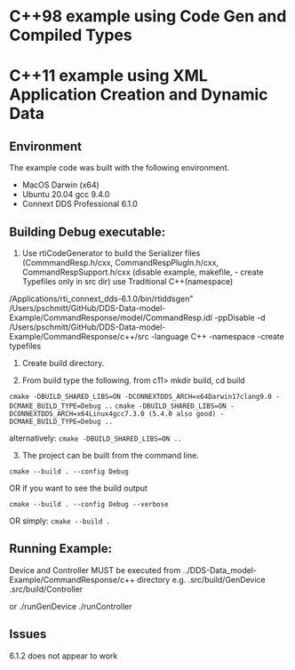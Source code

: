 # C++98 example using Code Gen and Compiled Types
# C++11 example using XML Application Creation and Dynamic Data

## Environment
The example code was built with the following environment.

* MacOS Darwin (x64)
* Ubuntu 20.04 gcc 9.4.0
* Connext DDS Professional 6.1.0 

## Building Debug executable:
1. Use rtiCodeGenerator to build the Serializer files (CommmandResp.h/cxx, CommandRespPlugIn.h/cxx, CommandRespSupport.h/cxx (disable example, makefile, - create Typefiles only in src dir) use Traditional C++(namespace)

/Applications/rti_connext_dds-6.1.0/bin/rtiddsgen" /Users/pschmitt/GitHub/DDS-Data-model-Example/CommandResponse/model/CommandResp.idl -ppDisable -d /Users/pschmitt/GitHub/DDS-Data-model-Example/CommandResponse/c++/src -language C++ -namespace -create typefiles

1. Create build directory. 

2. From build type the following.
from c11> mkdir build, cd build

`cmake -DBUILD_SHARED_LIBS=ON -DCONNEXTDDS_ARCH=x64Darwin17clang9.0 -DCMAKE_BUILD_TYPE=Debug ..`
`cmake -DBUILD_SHARED_LIBS=ON -DCONNEXTDDS_ARCH=x64Linux4gcc7.3.0 (5.4.0 also good) -DCMAKE_BUILD_TYPE=Debug ..`

alternatively:
`cmake -DBUILD_SHARED_LIBS=ON ..`


3. The project can be built from the command line.

`cmake --build . --config Debug`

OR if you want to see the build output

`cmake --build . --config Debug --verbose`

OR simply:
`cmake --build .`


## Running Example:
Device and Controller MUST be executed from ../DDS-Data_model-Example/CommandResponse/c++ directory
e.g. .src/build/GenDevice  .src/build/Controller

or ./runGenDevice
   ./runController

## Issues

6.1.2 does not appear to work

